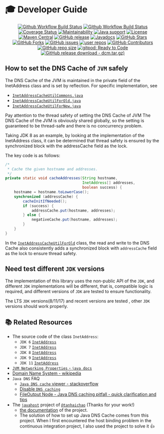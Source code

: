 # 🎓 Developer Guide

<p align="center">
<a href="https://github.com/alibaba/java-dns-cache-manipulator/actions/workflows/ci.yaml"><img src="https://img.shields.io/github/actions/workflow/status/alibaba/java-dns-cache-manipulator/ci.yaml?branch=main&logo=github&logoColor=white&label=fast ci" alt="Github Workflow Build Status"></a>
<a href="https://github.com/alibaba/java-dns-cache-manipulator/actions/workflows/strong_ci.yaml"><img src="https://img.shields.io/github/actions/workflow/status/alibaba/java-dns-cache-manipulator/strong_ci.yaml?branch=main&logo=github&logoColor=white&label=strong ci" alt="Github Workflow Build Status"></a>
<a href="https://codecov.io/gh/alibaba/java-dns-cache-manipulator/branch/main"><img src="https://img.shields.io/codecov/c/github/alibaba/java-dns-cache-manipulator/main?logo=codecov&logoColor=white" alt="Coverage Status"></a>
<a href="https://codeclimate.com/github/alibaba/java-dns-cache-manipulator"><img src="https://img.shields.io/codeclimate/maintainability/alibaba/java-dns-cache-manipulator?logo=code-climate" alt="Maintainability"></a>
<a href="https://openjdk.java.net/"><img src="https://img.shields.io/badge/Java-8+-339933?logo=openjdk&logoColor=white" alt="Java support"></a>
<a href="https://www.apache.org/licenses/LICENSE-2.0.html"><img src="https://img.shields.io/github/license/alibaba/java-dns-cache-manipulator?color=4D7A97&logo=apache" alt="License"></a>
<a href="https://search.maven.org/artifact/com.alibaba/dns-cache-manipulator"><img src="https://img.shields.io/maven-central/v/com.alibaba/dns-cache-manipulator?color=2d545e&logo=apache-maven&logoColor=white" alt="Maven Central"></a>
<a href="https://github.com/alibaba/java-dns-cache-manipulator/releases"><img src="https://img.shields.io/github/release/alibaba/java-dns-cache-manipulator.svg" alt="GitHub release"></a>
<a href="https://alibaba.github.io/java-dns-cache-manipulator/apidocs/"><img src="https://img.shields.io/github/release/alibaba/java-dns-cache-manipulator?label=javadoc&color=339933&logo=read-the-docs&logoColor=white" alt="Javadocs"></a>
<a href="https://github.com/alibaba/java-dns-cache-manipulator/stargazers"><img src="https://img.shields.io/github/stars/alibaba/java-dns-cache-manipulator?style=flat" alt="GitHub Stars"></a>
<a href="https://github.com/alibaba/java-dns-cache-manipulator/fork"><img src="https://img.shields.io/github/forks/alibaba/java-dns-cache-manipulator?style=flat" alt="GitHub Forks"></a>
<a href="https://github.com/alibaba/java-dns-cache-manipulator/issues"><img src="https://img.shields.io/github/issues/alibaba/java-dns-cache-manipulator" alt="GitHub issues"></a>
<a href="https://github.com/alibaba/java-dns-cache-manipulator/network/dependents"><img src="https://badgen.net/github/dependents-repo/alibaba/java-dns-cache-manipulator?label=user%20repos" alt="user repos"></a>
<a href="https://github.com/alibaba/java-dns-cache-manipulator/graphs/contributors"><img src="https://img.shields.io/github/contributors/alibaba/java-dns-cache-manipulator" alt="GitHub Contributors"></a>
<a href="https://github.com/alibaba/java-dns-cache-manipulator"><img src="https://img.shields.io/github/repo-size/alibaba/java-dns-cache-manipulator" alt="GitHub repo size"></a>
<a href="https://gitpod.io/#https://github.com/alibaba/java-dns-cache-manipulator"><img src="https://img.shields.io/badge/Gitpod-ready to code-339933?label=gitpod&logo=gitpod&logoColor=white" alt="gitpod: Ready to Code"></a>
<a href="https://github.com/alibaba/java-dns-cache-manipulator/releases/download/v1.8.3/dcm-1.8.3.tar.gz"><img src="https://img.shields.io/github/downloads/alibaba/java-dns-cache-manipulator/v1.8.3/dcm-1.8.3.tar.gz.svg?logoColor=white&logo=DocuSign" alt="GitHub release download - dcm.tar.gz)"></a>
</p>

## How to set the DNS Cache of `JVM` safely

The DNS Cache of the JVM is maintained in the private field of the InetAddress class and is set by reflection. For specific implementation, see


- [`InetAddressCacheUtilCommons.java`](../library/src/main/java/com/alibaba/dcm/internal/InetAddressCacheUtilCommons.java)
- [`InetAddressCacheUtilForOld.java`](../library/src/main/java/com/alibaba/dcm/internal/InetAddressCacheUtilForOld.java)
- [`InetAddressCacheUtilForNew.java`](../library/src/main/java/com/alibaba/dcm/internal/InetAddressCacheUtilForNew.java)

Pay attention to the thread safety of setting the DNS Cache of JVM
The DNS Cache of the JVM is obviously shared globally, so the setting is guaranteed to be thread-safe and there is no concurrency problem.

Taking JDK 8 as an example, by looking at the implementation of the InetAddress class, it can be determined that thread safety is ensured by the synchronized block with the addressCache field as the lock.

The key code is as follows:

```java
/*
 * Cache the given hostname and addresses.
 */
private static void cacheAddresses(String hostname,
                                   InetAddress[] addresses,
                                   boolean success) {
    hostname = hostname.toLowerCase();
    synchronized (addressCache) {
        cacheInitIfNeeded();
        if (success) {
            addressCache.put(hostname, addresses);
        } else {
            negativeCache.put(hostname, addresses);
        }
    }
}
```

In the [`InetAddressCacheUtilForOld`](../library/src/main/java/com/alibaba/dcm/internal/InetAddressCacheUtilForOld.java) class, the read and write to the DNS Cache also consistently adds a synchronized block with `addressCache` field as the lock to ensure thread safety.

## Need test different `JDK` versions

The implementation of this library uses the non-public API of the `JDK`, and different `JDK` implementations will be different, that is, compatible logic is required, and different versions of `JDK` are tested to ensure functionality.

The LTS `JDK` versions(8/11/17) and recent versions are tested , other `JDK` versions should work properly.

## 📚 Related Resources

- The source code of the class `InetAddress`:
    - `JDK 6` [`InetAddress`](https://hg.openjdk.java.net/jdk6/jdk6/jdk/file/8deef18bb749/src/share/classes/java/net/InetAddress.java#l739)
    - `JDK 7` [`InetAddress`](https://hg.openjdk.java.net/jdk7u/jdk7u/jdk/file/4dd5e486620d/src/share/classes/java/net/InetAddress.java#l742)
    - `JDK 8` [`InetAddress`](https://hg.openjdk.java.net/jdk8u/jdk8u/jdk/file/45e4e636b757/src/share/classes/java/net/InetAddress.java#l748)
    - `JDK 9` [`InetAddress`](https://hg.openjdk.java.net/jdk9/jdk9/jdk/file/65464a307408/src/java.base/share/classes/java/net/InetAddress.java#l783)
    - `JDK 11` [`InetAddress`](https://hg.openjdk.java.net/jdk/jdk11/file/1ddf9a99e4ad/src/java.base/share/classes/java/net/InetAddress.java#l787)
- [`JVM Networking Properties` - `java docs`](http://docs.oracle.com/javase/8/docs/technotes/guides/net/properties.html)
- [Domain Name System - wikipedia](http://en.wikipedia.org/wiki/Domain_Name_System)
- `Java DNS` FAQ
    - [`Java DNS cache` viewer - stackoverflow](http://stackoverflow.com/questions/1835421/java-dns-cache-viewer)
    - [Disable `DNS caching`](http://www.rgagnon.com/javadetails/java-0445.html)
    - [FileOutput Node - Java DNS caching pitfall - quick clarification and tips](https://www.ibm.com/developerworks/community/blogs/aimsupport/entry/fileoutput_node_dns_caching_pitfall?lang=en)
- The [`javahost`](https://github.com/tanhaichao/javahost) project of [`@tanhaichao`](https://github.com/tanhaichao) (Thanks for your work!)
    - [the documentation](http://leopard.io/modules/javahost) of the project.
    - The solution of how to set up Java DNS Cache comes from this project. When I first encountered the host binding problem in the continuous integration project, I also used the project to solve it 👍
